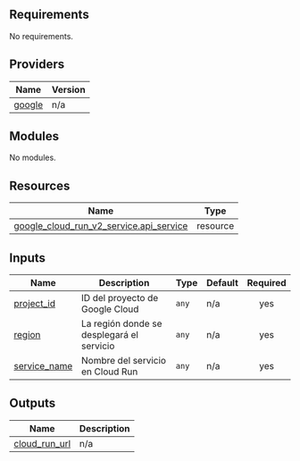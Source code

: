 <!-- BEGIN_TF_DOCS -->
## Requirements

No requirements.

## Providers

| Name | Version |
|------|---------|
| <a name="provider_google"></a> [google](#provider\_google) | n/a |

## Modules

No modules.

## Resources

| Name | Type |
|------|------|
| [google_cloud_run_v2_service.api_service](https://registry.terraform.io/providers/hashicorp/google/latest/docs/resources/cloud_run_v2_service) | resource |

## Inputs

| Name | Description | Type | Default | Required |
|------|-------------|------|---------|:--------:|
| <a name="input_project_id"></a> [project\_id](#input\_project\_id) | ID del proyecto de Google Cloud | `any` | n/a | yes |
| <a name="input_region"></a> [region](#input\_region) | La región donde se desplegará el servicio | `any` | n/a | yes |
| <a name="input_service_name"></a> [service\_name](#input\_service\_name) | Nombre del servicio en Cloud Run | `any` | n/a | yes |

## Outputs

| Name | Description |
|------|-------------|
| <a name="output_cloud_run_url"></a> [cloud\_run\_url](#output\_cloud\_run\_url) | n/a |
<!-- END_TF_DOCS -->